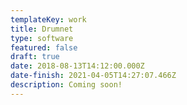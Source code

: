 ```yaml
---
templateKey: work
title: Drumnet
type: software
featured: false
draft: true
date: 2018-08-13T14:12:00.000Z
date-finish: 2021-04-05T14:27:07.466Z
description: Coming soon!
---
```


